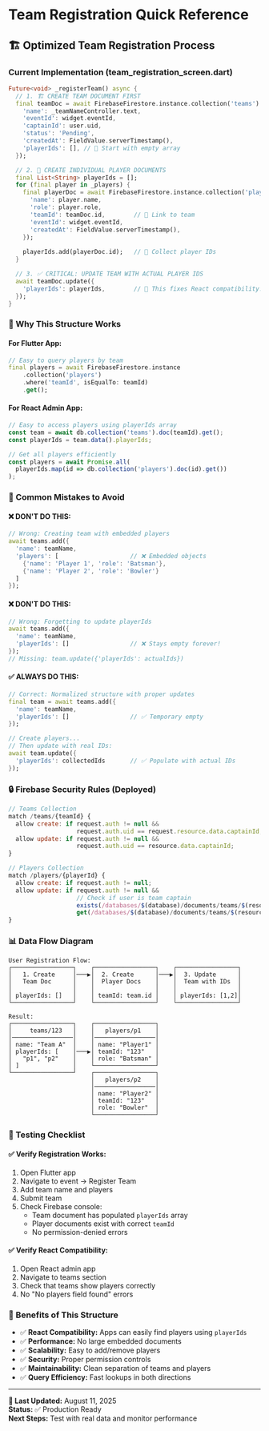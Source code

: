 # Team Registration Quick Reference

## 🏗️ **Optimized Team Registration Process**

### **Current Implementation (team_registration_screen.dart)**

```dart
Future<void> _registerTeam() async {
  // 1. 🏗️ CREATE TEAM DOCUMENT FIRST
  final teamDoc = await FirebaseFirestore.instance.collection('teams').add({
    'name': _teamNameController.text,
    'eventId': widget.eventId,
    'captainId': user.uid,
    'status': 'Pending',
    'createdAt': FieldValue.serverTimestamp(),
    'playerIds': [], // 📝 Start with empty array
  });

  // 2. 👥 CREATE INDIVIDUAL PLAYER DOCUMENTS
  final List<String> playerIds = [];
  for (final player in _players) {
    final playerDoc = await FirebaseFirestore.instance.collection('players').add({
      'name': player.name,
      'role': player.role,
      'teamId': teamDoc.id,        // 🔗 Link to team
      'eventId': widget.eventId,
      'createdAt': FieldValue.serverTimestamp(),
    });
    
    playerIds.add(playerDoc.id);   // 📝 Collect player IDs
  }

  // 3. ✅ CRITICAL: UPDATE TEAM WITH ACTUAL PLAYER IDS
  await teamDoc.update({
    'playerIds': playerIds,        // 🎯 This fixes React compatibility!
  });
}
```

### **🔑 Why This Structure Works**

#### **For Flutter App:**
```dart
// Easy to query players by team
final players = await FirebaseFirestore.instance
    .collection('players')
    .where('teamId', isEqualTo: teamId)
    .get();
```

#### **For React Admin App:**
```javascript
// Easy to access players using playerIds array
const team = await db.collection('teams').doc(teamId).get();
const playerIds = team.data().playerIds;

// Get all players efficiently
const players = await Promise.all(
  playerIds.map(id => db.collection('players').doc(id).get())
);
```

### **🚨 Common Mistakes to Avoid**

#### ❌ **DON'T DO THIS:**
```dart
// Wrong: Creating team with embedded players
await teams.add({
  'name': teamName,
  'players': [                    // ❌ Embedded objects
    {'name': 'Player 1', 'role': 'Batsman'},
    {'name': 'Player 2', 'role': 'Bowler'}
  ]
});
```

#### ❌ **DON'T DO THIS:**
```dart
// Wrong: Forgetting to update playerIds
await teams.add({
  'name': teamName,
  'playerIds': []                 // ❌ Stays empty forever!
});
// Missing: team.update({'playerIds': actualIds})
```

#### ✅ **ALWAYS DO THIS:**
```dart
// Correct: Normalized structure with proper updates
final team = await teams.add({
  'name': teamName,
  'playerIds': []                 // ✅ Temporary empty
});

// Create players...
// Then update with real IDs:
await team.update({
  'playerIds': collectedIds       // ✅ Populate with actual IDs
});
```

### **🔒 Firebase Security Rules (Deployed)**

```javascript
// Teams Collection
match /teams/{teamId} {
  allow create: if request.auth != null &&
                   request.auth.uid == request.resource.data.captainId;
  allow update: if request.auth != null &&
                   request.auth.uid == resource.data.captainId;
}

// Players Collection  
match /players/{playerId} {
  allow create: if request.auth != null;
  allow update: if request.auth != null &&
                   // Check if user is team captain
                   exists(/databases/$(database)/documents/teams/$(resource.data.teamId)) &&
                   get(/databases/$(database)/documents/teams/$(resource.data.teamId)).data.captainId == request.auth.uid;
}
```

### **📊 Data Flow Diagram**

```
User Registration Flow:
┌─────────────────┐    ┌─────────────────┐    ┌─────────────────┐
│   1. Create     │───▶│  2. Create      │───▶│  3. Update      │
│   Team Doc      │    │  Player Docs    │    │  Team with IDs  │
│                 │    │                 │    │                 │
│ playerIds: []   │    │ teamId: team.id │    │ playerIds: [1,2]│
└─────────────────┘    └─────────────────┘    └─────────────────┘

Result:
┌─────────────────┐    ┌─────────────────┐
│     teams/123   │    │   players/p1    │
│─────────────────│    │─────────────────│
│ name: "Team A"  │    │ name: "Player1" │
│ playerIds: [    │───▶│ teamId: "123"   │
│   "p1", "p2"    │    │ role: "Batsman" │
│ ]               │    └─────────────────┘
└─────────────────┘    ┌─────────────────┐
                       │   players/p2    │
                       │─────────────────│
                       │ name: "Player2" │
                       │ teamId: "123"   │
                       │ role: "Bowler"  │
                       └─────────────────┘
```

### **🧪 Testing Checklist**

#### ✅ **Verify Registration Works:**
1. Open Flutter app
2. Navigate to event → Register Team
3. Add team name and players
4. Submit team
5. Check Firebase console:
   - Team document has populated `playerIds` array
   - Player documents exist with correct `teamId`
   - No permission-denied errors

#### ✅ **Verify React Compatibility:**
1. Open React admin app
2. Navigate to teams section
3. Check that teams show players correctly
4. No "No players field found" errors

### **🚀 Benefits of This Structure**

- ✅ **React Compatibility:** Apps can easily find players using `playerIds`
- ✅ **Performance:** No large embedded documents
- ✅ **Scalability:** Easy to add/remove players
- ✅ **Security:** Proper permission controls
- ✅ **Maintainability:** Clean separation of teams and players
- ✅ **Query Efficiency:** Fast lookups in both directions

---

**📝 Last Updated:** August 11, 2025  
**Status:** ✅ Production Ready  
**Next Steps:** Test with real data and monitor performance

